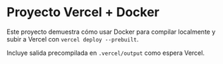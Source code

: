 # Proyecto Vercel + Docker

Este proyecto demuestra cómo usar Docker para compilar localmente y subir a Vercel con `vercel deploy --prebuilt`.

Incluye salida precompilada en `.vercel/output` como espera Vercel.
